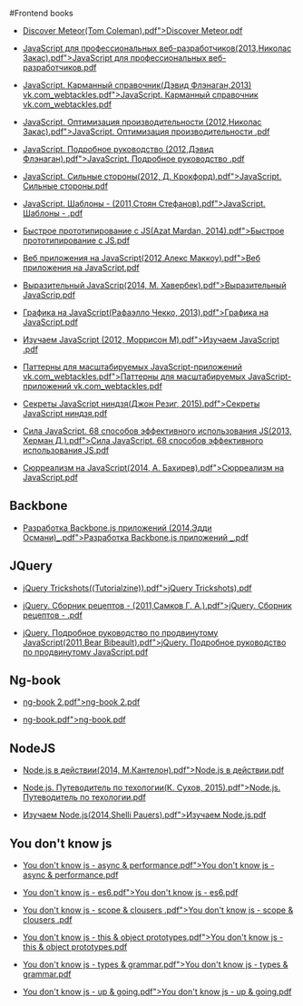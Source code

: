 #Frontend books 
 
* <a href="https://github.com/IgorMotorny/library/blob/master/books/" >Discover Meteor(Tom Coleman).pdf">Discover Meteor.pdf</a> 

* <a href="https://github.com/IgorMotorny/library/blob/master/books/" >JavaScript для профессиональных веб-разработчиков(2013,Николас Закас).pdf">JavaScript для профессиональных веб-разработчиков.pdf</a> 

* <a href="https://github.com/IgorMotorny/library/blob/master/books/" >JavaScript. Карманный справочник(Дэвид Флэнаган,2013) vk.com_webtackles.pdf">JavaScript. Карманный справочник vk.com_webtackles.pdf</a> 

* <a href="https://github.com/IgorMotorny/library/blob/master/books/" >JavaScript. Оптимизация производительности (2012,Николас Закас).pdf">JavaScript. Оптимизация производительности .pdf</a> 

* <a href="https://github.com/IgorMotorny/library/blob/master/books/" >JavaScript. Подробное руководство (2012,Дэвид Флэнаган).pdf">JavaScript. Подробное руководство .pdf</a> 

* <a href="https://github.com/IgorMotorny/library/blob/master/books/" >JavaScript. Сильные стороны(2012, Д. Крокфорд).pdf">JavaScript. Сильные стороны.pdf</a> 

* <a href="https://github.com/IgorMotorny/library/blob/master/books/" >JavaScript. Шаблоны - (2011,Стоян Стефанов).pdf">JavaScript. Шаблоны - .pdf</a> 

* <a href="https://github.com/IgorMotorny/library/blob/master/books/" >Быстрое прототипирование с JS(Azat Mardan, 2014).pdf">Быстрое прототипирование с JS.pdf</a> 

* <a href="https://github.com/IgorMotorny/library/blob/master/books/" >Веб приложения на JavaScript(2012,Алекс Маккоу).pdf">Веб приложения на JavaScript.pdf</a> 

* <a href="https://github.com/IgorMotorny/library/blob/master/books/" >Выразительный JavaScrip(2014, М. Хавербек).pdf">Выразительный JavaScrip.pdf</a> 

* <a href="https://github.com/IgorMotorny/library/blob/master/books/" >Графика на JavaScript(Рафаэлло Чекко, 2013).pdf">Графика на JavaScript.pdf</a> 

* <a href="https://github.com/IgorMotorny/library/blob/master/books/" >Изучаем JavaScript (2012, Моррисон М).pdf">Изучаем JavaScript .pdf</a> 

* <a href="https://github.com/IgorMotorny/library/blob/master/books/" >Паттерны для масштабируемых JavaScript-приложений vk.com_webtackles.pdf">Паттерны для масштабируемых JavaScript-приложений vk.com_webtackles.pdf</a> 

* <a href="https://github.com/IgorMotorny/library/blob/master/books/" >Секреты JavaScript ниндзя(Джон Резиг, 2015).pdf">Секреты JavaScript ниндзя.pdf</a> 

* <a href="https://github.com/IgorMotorny/library/blob/master/books/" >Сила JavaScript. 68 способов эффективного использования JS(2013, Херман Д.).pdf">Сила JavaScript. 68 способов эффективного использования JS.pdf</a> 

* <a href="https://github.com/IgorMotorny/library/blob/master/books/" >Сюрреализм на JavaScript(2014, А. Бахирев).pdf">Сюрреализм на JavaScript.pdf</a> 

## Backbone

* <a href="https://github.com/IgorMotorny/library/blob/master/books/" >Разработка Backbone.js приложений (2014,Эдди Османи)_.pdf">Разработка Backbone.js приложений _.pdf</a> 

## JQuery

* <a href="https://github.com/IgorMotorny/library/blob/master/books/" >jQuery Trickshots((Tutorialzine)).pdf">jQuery Trickshots).pdf</a> 

* <a href="https://github.com/IgorMotorny/library/blob/master/books/" >jQuery. Cборник рецептов - (2011,Самков Г. А.).pdf">jQuery. Cборник рецептов - .pdf</a> 

* <a href="https://github.com/IgorMotorny/library/blob/master/books/" >jQuery. Подробное руководство по продвинутому JavaScript(2011,Bear Bibeault).pdf">jQuery. Подробное руководство по продвинутому JavaScript.pdf</a> 

## Ng-book

* <a href="https://github.com/IgorMotorny/library/blob/master/books/" >ng-book 2.pdf">ng-book 2.pdf</a> 

* <a href="https://github.com/IgorMotorny/library/blob/master/books/" >ng-book.pdf">ng-book.pdf</a> 

## NodeJS

* <a href="https://github.com/IgorMotorny/library/blob/master/books/" >Node.js в действии(2014, М.Кантелон).pdf">Node.js в действии.pdf</a> 

* <a href="https://github.com/IgorMotorny/library/blob/master/books/" >Node.js. Путеводитель по техологии(К. Сухов, 2015).pdf">Node.js. Путеводитель по техологии.pdf</a> 

* <a href="https://github.com/IgorMotorny/library/blob/master/books/" >Изучаем Node.js(2014,Shelli Pauers).pdf">Изучаем Node.js.pdf</a> 

## You don't know js

* <a href="https://github.com/IgorMotorny/library/blob/master/books/" >You don't know js - async & performance.pdf">You don't know js - async & performance.pdf</a> 

* <a href="https://github.com/IgorMotorny/library/blob/master/books/" >You don't know js - es6.pdf">You don't know js - es6.pdf</a> 

* <a href="https://github.com/IgorMotorny/library/blob/master/books/" >You don't know js - scope & clousers .pdf">You don't know js - scope & clousers .pdf</a> 

* <a href="https://github.com/IgorMotorny/library/blob/master/books/" >You don't know js - this & object prototypes.pdf">You don't know js - this & object prototypes.pdf</a> 

* <a href="https://github.com/IgorMotorny/library/blob/master/books/" >You don't know js - types & grammar.pdf">You don't know js - types & grammar.pdf</a> 

* <a href="https://github.com/IgorMotorny/library/blob/master/books/" >You don't know js - up & going.pdf">You don't know js - up & going.pdf</a> 

